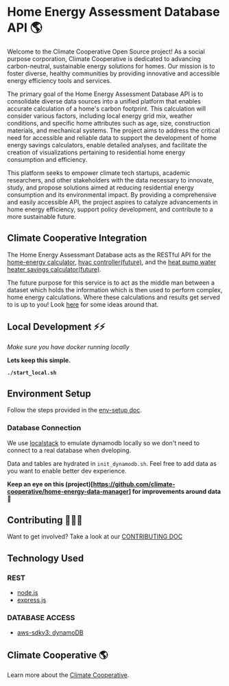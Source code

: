 # Home Energy Assessment Database API 🌎

Welcome to the Climate Cooperative Open Source project! As a social purpose corporation, Climate Cooperative is dedicated to advancing carbon-neutral, sustainable energy solutions for homes. Our mission is to foster diverse, healthy communities by providing innovative and accessible energy efficiency tools and services.

The primary goal of the Home Energy Assessment Database API is to consolidate diverse data sources into a unified platform that enables accurate calculation of a home's carbon footprint. This calculation will consider various factors, including local energy grid mix, weather conditions, and specific home attributes such as age, size, construction materials, and mechanical systems. The project aims to address the critical need for accessible and reliable data to support the development of home energy savings calculators, enable detailed analyses, and facilitate the creation of visualizations pertaining to residential home energy consumption and efficiency.

This platform seeks to empower climate tech startups, academic researchers, and other stakeholders with the data necessary to innovate, study, and propose solutions aimed at reducing residential energy consumption and its environmental impact. By providing a comprehensive and easily accessible API, the project aspires to catalyze advancements in home energy efficiency, support policy development, and contribute to a more sustainable future.

## Climate Cooperative Integration

The Home Energy Assessmant Database acts as the RESTful API for the [home-energy calculator](https://github.com/climate-cooperative/home-energy-calculator), [hvac controller(future)](https://github.com/climate-cooperative/hvac-savings-calculator), and the [heat pump water heater savings calculator(future)](https://github.com/climate-cooperative/heat-pump-water-heater-savings-calculator).

The future purpose for this service is to act as the middle man between a dataset which holds the information which is then used to perform complex, home energy calculations. Where these calculations and results get served to is up to you! Look [here](https://github.com/climate-cooperative/home-energy-assessment-database/discussions/42) for some ideas around that.

## Local Development ⚡️⚡️

*Make sure you have docker running locally*

**Lets keep this simple.**

**`./start_local.sh`**

## Environment Setup

Follow the steps provided in the [env-setup doc](./help/env-setup.md).

### Database Connection

We use [localstack](https://docs.localstack.cloud/user-guide/aws/dynamodb/) to emulate dynamodb locally so we don't need to connect to a real database when dveloping.

Data and tables are hydrated in `init_dynamodb.sh`. Feel free to add data as you want to enable better dev experience.

**Keep an eye on this (project)[https://github.com/climate-cooperative/home-energy-data-manager] for improvements around data** 🚀

## Contributing 🎉🥳🙏

Want to get involved? Take a look at our [CONTRIBUTING DOC](./CONTRIBUTING.md)

## Technology Used

### REST

- [node.js](https://nodejs.org/en)
- [express.js](https://expressjs.com/)

### DATABASE ACCESS

- [aws-sdkv3: dynamoDB](https://docs.aws.amazon.com/AWSJavaScriptSDK/v3/latest/client/dynamodb/)

## Climate Cooperative 🌎

Learn more about the [Climate Cooperative](https://www.climate-cooperative.org).